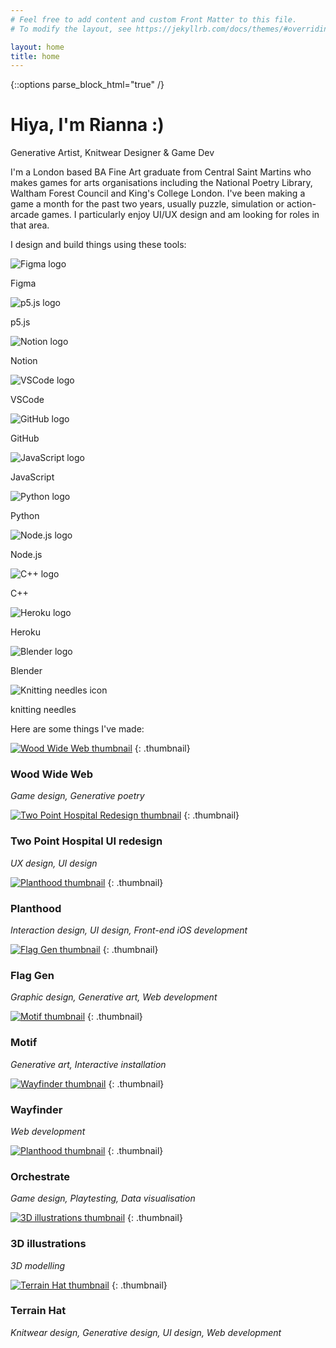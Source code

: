 ```yaml
---
# Feel free to add content and custom Front Matter to this file.
# To modify the layout, see https://jekyllrb.com/docs/themes/#overriding-theme-defaults

layout: home
title: home
---
```

{::options parse_block_html="true" /}

<div class="col-12 offset-sm-0 col-md-8 offset-md-2 col-lg-6 offset-lg-3 vertical-center">

<div id="about" class="mb-5">

# <span class="hiya">Hiya, I'm&nbsp;Rianna&nbsp;:)</span>

Generative&nbsp;Artist, Knitwear&nbsp;Designer &&nbsp;Game&nbsp;Dev

</div>
<div class="mt-5 mb-5">

I'm a London based BA Fine Art graduate from Central Saint Martins who makes games for arts organisations including the National Poetry Library, Waltham Forest Council and King's College London. I've been making a game a month for the past two years, usually puzzle, simulation or action-arcade games. I particularly enjoy UI/UX design and am looking for roles in that&nbsp;area.

</div>
<div class="pt-3 mb-5">

I design and build things using these tools:

<div id="badges" class="row mt-5">

<div class="col-3 col-sm-2 text-center">

![Figma logo](../assets/images/badges/figmalogo.png)

Figma

</div>
<div class="col-3 col-sm-2 text-center">

![p5.js logo](../assets/images/badges/p5jslogo.png)

p5.js

</div>
<div class="col-3 col-sm-2 text-center">

![Notion logo](../assets/images/badges/notionlogo.png)

Notion

</div>
<div class="col-3 col-sm-2 text-center">

![VSCode logo](../assets/images/badges/vscodelogo.png)

VSCode

</div>
<div class="col-3 col-sm-2 text-center">

![GitHub logo](../assets/images/badges/githublogo.png)

GitHub

</div>
<div class="col-3 col-sm-2 text-center">

![JavaScript logo](../assets/images/badges/javascriptlogo.png)

JavaScript

</div>
<div class="col-3 col-sm-2 text-center">

![Python logo](../assets/images/badges/pythonlogo.png)

Python

</div>
<div class="col-3 col-sm-2 text-center">

![Node.js logo](../assets/images/badges/nodejslogo.png)

Node.js

</div>
<div class="col-3 col-sm-2 text-center">

![C++ logo](../assets/images/badges/cpluspluslogo.png)

C++

</div>
<div class="col-3 col-sm-2 text-center">

![Heroku logo](../assets/images/badges/herokulogo.png)

Heroku

</div>
<div class="col-3 col-sm-2 text-center">

![Blender logo](../assets/images/badges/blenderlogo.png)

Blender

</div>
<div class="col-3 col-sm-2 text-center">

![Knitting needles icon](../assets/images/badges/knittinglogo.png)

knitting needles

</div>

</div>

</div>
<div id="projects" class="mb-5">

Here are some things I've made:

</div>

</div>
<div class="col-12">
<div class="row">

<div class="col-12 col-md-6 col-lg-4 mb-5 www">

[![Wood Wide Web thumbnail](../assets/images/woodwidewebthumbnail.png)](wood-wide-web)
{: .thumbnail}

### Wood Wide Web

*Game design, Generative poetry*

</div>
<div class="col-12 col-md-6 col-lg-4 mb-5 tph">

[![Two Point Hospital Redesign thumbnail](../assets/images/tphthumbnail.png)](two-point-hospital)
{: .thumbnail}

### Two Point Hospital UI redesign

*UX design, UI design*

</div>
<div class="col-12 col-md-6 col-lg-4 mb-5 planthood">

[![Planthood thumbnail](../assets/images/planthoodthumbnail.png)](planthood)
{: .thumbnail}

### Planthood

*Interaction design, UI design, Front-end iOS development*

</div>
<div class="col-12 col-md-6 col-lg-4 mb-5 flag-gen">

[![Flag Gen thumbnail](../assets/images/flaggenthumbnail.png)](flag-gen)
{: .thumbnail}

### Flag Gen

*Graphic design, Generative art, Web development*

</div>
<div class="col-12 col-md-6 col-lg-4 mb-5 motif">

[![Motif thumbnail](../assets/images/motifthumbnail.png)](motif)
{: .thumbnail}

### Motif

*Generative art, Interactive installation*

</div>
<div class="col-12 col-md-6 col-lg-4 mb-5 wayfinder">

[![Wayfinder thumbnail](../assets/images/wayfinderthumbnail.png)](about-wayfinder)
{: .thumbnail}

### Wayfinder

*Web development*

</div>
<div class="col-12 col-md-6 col-lg-4 mb-5 orchestrate">

[![Planthood thumbnail](../assets/images/orchestratethumbnail.gif)](orchestrate)
{: .thumbnail}

### Orchestrate

*Game design, Playtesting, Data visualisation*

</div>
<div class="col-12 col-md-6 col-lg-4 mb-5 three-d">

[![3D illustrations thumbnail](../assets/images/3dillustrationsthumbnail.png)](3d-illustrations)
{: .thumbnail}

### 3D illustrations

*3D modelling*

</div>
<div class="col-12 col-md-6 col-lg-4 mb-5 terrain-hat">

[![Terrain Hat thumbnail](../assets/images/terrainhatthumbnail.png)](about-terrain-hat)
{: .thumbnail}

### Terrain Hat

*Knitwear design, Generative design, UI design, Web development*

</div>

</div>
</div>
